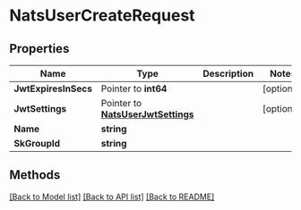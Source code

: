 # NatsUserCreateRequest

## Properties

Name | Type | Description | Notes
------------ | ------------- | ------------- | -------------
**JwtExpiresInSecs** | Pointer to **int64** |  | [optional] 
**JwtSettings** | Pointer to [**NatsUserJwtSettings**](NatsUserJwtSettings.md) |  | [optional] 
**Name** | **string** |  | 
**SkGroupId** | **string** |  | 

## Methods


[[Back to Model list]](../README.md#documentation-for-models) [[Back to API list]](../README.md#documentation-for-api-endpoints) [[Back to README]](../README.md)


